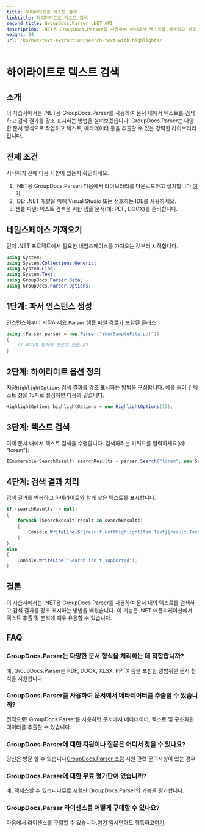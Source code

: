 ```yaml
---
title: 하이라이트로 텍스트 검색
linktitle: 하이라이트로 텍스트 검색
second_title: GroupDocs.Parser .NET API
description: .NET용 GroupDocs.Parser를 사용하여 문서에서 텍스트를 검색하고 강조 표시하는 방법을 알아보세요. 귀중한 통찰력을 효율적으로 추출하세요.
weight: 24
url: /ko/net/text-extraction/search-text-with-highlights/
---
```


# 하이라이트로 텍스트 검색

## 소개
이 자습서에서는 .NET용 GroupDocs.Parser를 사용하여 문서 내에서 텍스트를 검색하고 검색 결과를 강조 표시하는 방법을 살펴보겠습니다. GroupDocs.Parser는 다양한 문서 형식으로 작업하고 텍스트, 메타데이터 등을 추출할 수 있는 강력한 라이브러리입니다.
## 전제 조건
시작하기 전에 다음 사항이 있는지 확인하세요.
1.  .NET용 GroupDocs.Parser: 다음에서 라이브러리를 다운로드하고 설치합니다.[여기](https://releases.groupdocs.com/parser/net/).
2. IDE: .NET 개발을 위해 Visual Studio 또는 선호하는 IDE를 사용하세요.
3. 샘플 파일: 텍스트 검색을 위한 샘플 문서(예: PDF, DOCX)를 준비합니다.

## 네임스페이스 가져오기
먼저 .NET 프로젝트에서 필요한 네임스페이스를 가져오는 것부터 시작합니다.
```csharp
using System;
using System.Collections.Generic;
using System.Linq;
using System.Text;
using GroupDocs.Parser.Data;
using GroupDocs.Parser.Options;
```
## 1단계: 파서 인스턴스 생성
 인스턴스화부터 시작하세요.`Parser` 샘플 파일 경로가 포함된 클래스:
```csharp
using (Parser parser = new Parser("YourSampleFile.pdf"))
{
    // 여기에 귀하의 코드가 있습니다
}
```
## 2단계: 하이라이트 옵션 정의
 지정`HighlightOptions` 검색 결과를 강조 표시하는 방법을 구성합니다. 예를 들어 컨텍스트 창을 15자로 설정하면 다음과 같습니다.
```csharp
HighlightOptions highlightOptions = new HighlightOptions(15);
```
## 3단계: 텍스트 검색
이제 문서 내에서 텍스트 검색을 수행합니다. 검색하려는 키워드를 입력하세요(예: "lorem"):
```csharp
IEnumerable<SearchResult> searchResults = parser.Search("lorem", new SearchOptions(true, false, false, highlightOptions));
```
## 4단계: 검색 결과 처리
검색 결과를 반복하고 하이라이트와 함께 찾은 텍스트를 표시합니다.
```csharp
if (searchResults != null)
{
    foreach (SearchResult result in searchResults)
    {
        Console.WriteLine($"{result.LeftHighlightItem.Text}{result.Text}{result.RightHighlightItem.Text}");
    }
}
else
{
    Console.WriteLine("Search isn't supported");
}
```

## 결론
이 자습서에서는 .NET용 GroupDocs.Parser를 사용하여 문서 내의 텍스트를 검색하고 검색 결과를 강조 표시하는 방법을 배웠습니다. 이 기능은 .NET 애플리케이션에서 텍스트 추출 및 분석에 매우 유용할 수 있습니다.

## FAQ
### GroupDocs.Parser는 다양한 문서 형식을 처리하는 데 적합합니까?
예, GroupDocs.Parser는 PDF, DOCX, XLSX, PPTX 등을 포함한 광범위한 문서 형식을 지원합니다.
### GroupDocs.Parser를 사용하여 문서에서 메타데이터를 추출할 수 있습니까?
전적으로! GroupDocs.Parser를 사용하면 문서에서 메타데이터, 텍스트 및 구조화된 데이터를 추출할 수 있습니다.
### GroupDocs.Parser에 대한 지원이나 질문은 어디서 찾을 수 있나요?
 당신은 방문 할 수 있습니다[GroupDocs.Parser 포럼](https://forum.groupdocs.com/c/parser/17) 지원 관련 문의사항이 있는 경우
### GroupDocs.Parser에 대한 무료 평가판이 있습니까?
 예, 액세스할 수 있습니다[무료 시험판](https://releases.groupdocs.com/) GroupDocs.Parser의 기능을 평가합니다.
### GroupDocs.Parser 라이센스를 어떻게 구매할 수 있나요?
 다음에서 라이센스를 구입할 수 있습니다.[여기](https://purchase.groupdocs.com/buy) 임시면허도 취득하고[여기](https://purchase.groupdocs.com/temporary-license/).